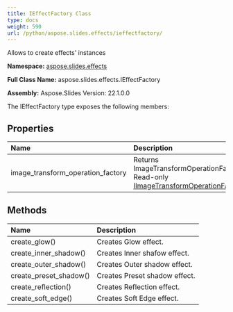 ```yaml
---
title: IEffectFactory Class
type: docs
weight: 590
url: /python/aspose.slides.effects/ieffectfactory/
---
```


Allows to create effects' instances

**Namespace:** [aspose.slides.effects](/python/aspose.slides.effects/)

**Full Class Name:** aspose.slides.effects.IEffectFactory

**Assembly:**  Aspose.Slides Version: 22.1.0.0

The IEffectFactory type exposes the following members:
## **Properties**
|**Name**|**Description**|
| :- | :- |
|image_transform_operation_factory|Returns ImageTransformOperationFactory.<br/>            Read-only [IImageTransformOperationFactory](/python/aspose.slides.effects/iimagetransformoperationfactory/).|
## **Methods**
|**Name**|**Description**|
| :- | :- |
|create_glow()|Creates Glow effect.|
|create_inner_shadow()|Creates Inner shafow effect.|
|create_outer_shadow()|Creates Outer shadow effect.|
|create_preset_shadow()|Creates Preset shadow effect.|
|create_reflection()|Creates Reflection effect.|
|create_soft_edge()|Creates Soft Edge effect.|
